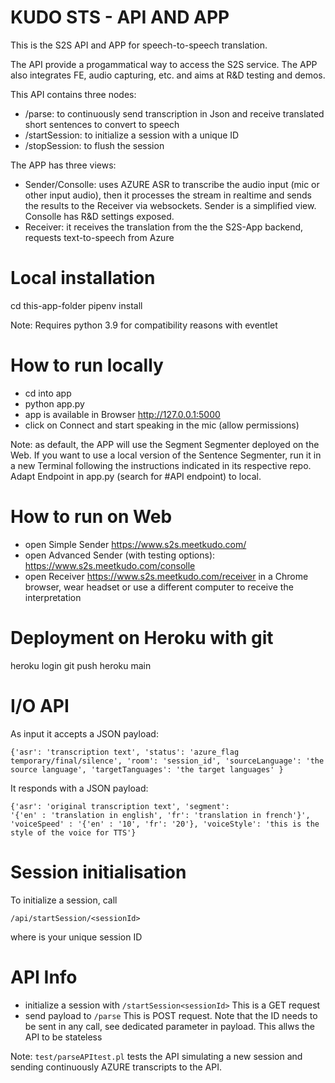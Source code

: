 # KUDO STS - API AND APP

This is the S2S API and APP for speech-to-speech translation. 

The API provide a progammatical way to access the S2S service. The APP also integrates FE, audio capturing, etc. and aims at R&D testing and demos.

This API contains three nodes:

- /parse: to continuously send transcription in Json and receive translated short sentences to convert to speech
- /startSession: to initialize a session with a unique ID
- /stopSession: to flush the session


The APP has three views:

- Sender/Consolle: uses AZURE ASR to transcribe the audio input (mic or other input audio), then it processes the stream in realtime and sends the results to the Receiver via websockets. Sender is a simplified view. Consolle has R&D settings exposed.
- Receiver: it receives the translation from the the S2S-App backend, requests text-to-speech from Azure

# Local installation

cd this-app-folder
pipenv install

Note: Requires python 3.9 for compatibility reasons with eventlet 

# How to run locally
- cd into app
- python app.py
- app is available in Browser http://127.0.0.1:5000
- click on Connect and start speaking in the mic (allow permissions)

Note: as default, the APP will use the Segment Segmenter deployed on the Web. If you want to use a local version of the Sentence Segmenter, run it in a new Terminal following the instructions indicated in its respective repo. Adapt Endpoint in app.py (search for #API endpoint) to local. 

# How to run on Web
- open Simple Sender https://www.s2s.meetkudo.com/
- open Advanced Sender (with testing options): https://www.s2s.meetkudo.com/consolle
- open Receiver https://www.s2s.meetkudo.com/receiver in a Chrome browser, wear headset or use a different computer to receive the interpretation

# Deployment on Heroku with git

heroku login
git push heroku main

# I/O API

As input it accepts a JSON payload:
```
{'asr': 'transcription text', 'status': 'azure_flag 
temporary/final/silence', 'room': 'session_id', 'sourceLanguage': 'the 
source language', 'targetTanguages': 'the target languages' }
```

It responds with a JSON payload:
```
{'asr': 'original transcription text', 'segment': 
'{'en' : 'translation in english', 'fr': 'translation in french'}', 
'voiceSpeed' : '{'en' : '10', 'fr': '20'}, 'voiceStyle': 'this is the style of the voice for TTS'}
```

# Session initialisation

To initialize a session, call 

```
/api/startSession/<sessionId>
```

where <sessionId> is your unique session ID

# API Info

- initialize a session with ```/startSession<sessionId>```  This is a GET request 
- send payload to ```/parse``` This is POST request. Note that the ID needs to be sent in any call, see dedicated parameter in payload. This allws the API to be stateless

Note: ```test/parseAPItest.pl``` tests the API simulating a new session and sending continuously AZURE transcripts to the API.

 
